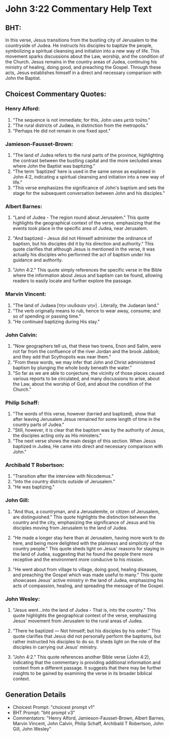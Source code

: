 # John 3:22 Commentary Help Text

## BHT:
In this verse, Jesus transitions from the bustling city of Jerusalem to the countryside of Judea. He instructs his disciples to baptize the people, symbolizing a spiritual cleansing and initiation into a new way of life. This movement sparks discussions about the Law, worship, and the condition of the Church. Jesus remains in the country areas of Judea, continuing his ministry of healing, doing good, and preaching the Gospel. Through these acts, Jesus establishes himself in a direct and necessary comparison with John the Baptist.

## Choicest Commentary Quotes:
### Henry Alford:
1. "The sequence is not immediate; for this, John uses μετὰ τοῦτο." 
2. "The rural districts of Judæa, in distinction from the metropolis." 
3. "Perhaps He did not remain in one fixed spot."

### Jamieson-Fausset-Brown:
1. "The land of Judea refers to the rural parts of the province, highlighting the contrast between the bustling capital and the more secluded areas where John the Baptist was baptizing."
2. "The term 'baptized' here is used in the same sense as explained in John 4:2, indicating a spiritual cleansing and initiation into a new way of life."
3. "This verse emphasizes the significance of John's baptism and sets the stage for the subsequent conversation between John and his disciples."

### Albert Barnes:
1. "Land of Judea - The region round about Jerusalem." This quote highlights the geographical context of the verse, emphasizing that the events took place in the specific area of Judea, near Jerusalem. 

2. "And baptized - Jesus did not Himself administer the ordinance of baptism, but his disciples did it by his direction and authority." This quote clarifies that although Jesus is mentioned in the verse, it was actually his disciples who performed the act of baptism under his guidance and authority. 

3. "John 4:2." This quote simply references the specific verse in the Bible where the information about Jesus and baptism can be found, allowing readers to easily locate and further explore the passage.

### Marvin Vincent:
1. "The land of Judaea [την ιουδαιαν γην] . Literally, the Judaean land."
2. "The verb originally means to rub, hence to wear away, consume; and so of spending or passing time."
3. "He continued baptizing during His stay."

### John Calvin:
1. "Now geographers tell us, that these two towns, Enon and Salim, were not far from the confluence of the river Jordan and the brook Jabbok; and they add that Scythopolis was near them." 
2. "From these words, we may infer that John and Christ administered baptism by plunging the whole body beneath the water." 
3. "So far as we are able to conjecture, the vicinity of those places caused various reports to be circulated, and many discussions to arise, about the Law, about the worship of God, and about the condition of the Church."

### Philip Schaff:
1. "The words of this verse, however (tarried and baptized), show that after leaving Jerusalem Jesus remained for some length of time in the country parts of Judea."
2. "Still, however, it is clear that the baptism was by the authority of Jesus, the disciples acting only as His ministers."
3. "The next verse shows the main design of this section. When Jesus baptized in Judea, He came into direct and necessary comparison with John."

### Archibald T Robertson:
1. "Transition after the interview with Nicodemus." 
2. "Into the country districts outside of Jerusalem."
3. "He was baptizing."

### John Gill:
1. "And thus, a countryman, and a Jerusalemite, or citizen of Jerusalem, are distinguished." This quote highlights the distinction between the country and the city, emphasizing the significance of Jesus and his disciples moving from Jerusalem to the land of Judea.

2. "He made a longer stay here than at Jerusalem, having more work to do here, and being more delighted with the plainness and simplicity of the country people." This quote sheds light on Jesus' reasons for staying in the land of Judea, suggesting that he found the people there more receptive and the environment more conducive to his mission.

3. "He went about from village to village, doing good, healing diseases, and preaching the Gospel which was made useful to many." This quote showcases Jesus' active ministry in the land of Judea, emphasizing his acts of compassion, healing, and spreading the message of the Gospel.

### John Wesley:
1. "Jesus went...into the land of Judea - That is, into the country." This quote highlights the geographical context of the verse, emphasizing Jesus' movement from Jerusalem to the rural areas of Judea.

2. "There he baptized — Not himself; but his disciples by his order." This quote clarifies that Jesus did not personally perform the baptisms, but rather instructed his disciples to do so. It sheds light on the role of the disciples in carrying out Jesus' ministry.

3. "John 4:2." This quote references another Bible verse (John 4:2), indicating that the commentary is providing additional information and context from a different passage. It suggests that there may be further insights to be gained by examining the verse in its broader biblical context.


## Generation Details
- Choicest Prompt: "choicest prompt v1"
- BHT Prompt: "bht prompt v3"
- Commentators: "Henry Alford, Jamieson-Fausset-Brown, Albert Barnes, Marvin Vincent, John Calvin, Philip Schaff, Archibald T Robertson, John Gill, John Wesley"
